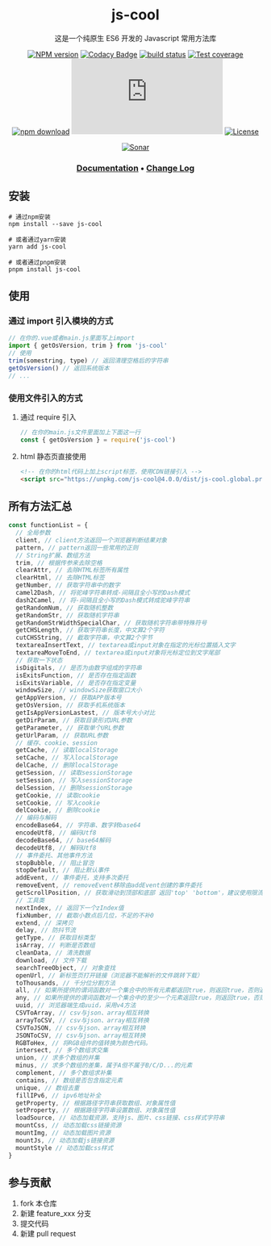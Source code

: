 <div style="text-align: center;" align="center">

# js-cool

</div>

<div style="text-align: center;" align="center">

这是一个纯原生 ES6 开发的 Javascript 常用方法库

</div>

<div style="text-align: center;" align="center">

[![NPM version][npm-image]][npm-url]
[![Codacy Badge][codacy-image]][codacy-url]
[![build status][travis-image]][travis-url]
[![Test coverage][codecov-image]][codecov-url]
[![npm download][download-image]][download-url]
[![gzip][gzip-image]][gzip-url]
[![License][license-image]][license-url]

[![Sonar][sonar-image]][sonar-url]

</div>

<div style="text-align: center; margin-bottom: 20px;" align="center">

### **[Documentation](https://www.saqqdy.com/js-cool)** • **[Change Log](./CHANGELOG.md)**

</div>

## 安装

```shell
# 通过npm安装
npm install --save js-cool

# 或者通过yarn安装
yarn add js-cool

# 或者通过pnpm安装
pnpm install js-cool
```

## 使用

### 通过 import 引入模块的方式

```js
// 在你的.vue或者main.js里面写上import
import { getOsVersion, trim } from 'js-cool'
// 使用
trim(somestring, type) // 返回清理空格后的字符串
getOsVersion() // 返回系统版本
// ...
```

### 使用文件引入的方式

1. 通过 require 引入

   ```js
   // 在你的main.js文件里面加上下面这一行
   const { getOsVersion } = require('js-cool')
   ```

2. html 静态页直接使用

   ```html
   <!-- 在你的html代码上加上script标签，使用CDN链接引入 -->
   <script src="https://unpkg.com/js-cool@4.0.0/dist/js-cool.global.prod.js"></script>
   ```

## 所有方法汇总

```js
const functionList = {
  // 全局参数
  client, // client方法返回一个浏览器判断结果对象
  pattern, // pattern返回一些常用的正则
  // String扩展、数组方法
  trim, // 根据传参来去除空格
  clearAttr, // 去除HTML标签所有属性
  clearHtml, // 去除HTML标签
  getNumber, // 获取字符串中的数字
  camel2Dash, // 将驼峰字符串转成-间隔且全小写的Dash模式
  dash2Camel, // 将-间隔且全小写的Dash模式转成驼峰字符串
  getRandomNum, // 获取随机整数
  getRandomStr, // 获取随机字符串
  getRandomStrWidthSpecialChar, // 获取随机字符串带特殊符号
  getCHSLength, // 获取字符串长度，中文算2个字符
  cutCHSString, // 截取字符串，中文算2个字节
  textareaInsertText, // textarea或input对象在指定的光标位置插入文字
  textareaMoveToEnd, // textarea或input对象将光标定位到文字尾部
  // 获取一下状态
  isDigitals, // 是否为由数字组成的字符串
  isExitsFunction, // 是否存在指定函数
  isExitsVariable, // 是否存在指定变量
  windowSize, // windowSize获取窗口大小
  getAppVersion, // 获取APP版本号
  getOsVersion, // 获取手机系统版本
  getIsAppVersionLastest, // 版本号大小对比
  getDirParam, // 获取目录形式URL参数
  getParameter, // 获取单个URL参数
  getUrlParam, // 获取URL参数
  // 缓存、cookie、session
  getCache, // 读取localStorage
  setCache, // 写入localStorage
  delCache, // 删除localStorage
  getSession, // 读取sessionStorage
  setSession, // 写入sessionStorage
  delSession, // 删除sessionStorage
  getCookie, // 读取cookie
  setCookie, // 写入cookie
  delCookie, // 删除cookie
  // 编码与解码
  encodeBase64, // 字符串、数字转base64
  encodeUtf8, // 编码Utf8
  decodeBase64, // base64解码
  decodeUtf8, // 解码Utf8
  // 事件委托、其他事件方法
  stopBubble, // 阻止冒泡
  stopDefault, // 阻止默认事件
  addEvent, // 事件委托，支持多次委托
  removeEvent, // removeEvent移除由addEvent创建的事件委托
  getScrollPosition, // 获取滑动到顶部和底部 返回'top' 'bottom'，建议使用限流
  // 工具类
  nextIndex, // 返回下一个zIndex值
  fixNumber, // 截取小数点后几位，不足的不补0
  extend, // 深拷贝
  delay, // 防抖节流
  getType, // 获取目标类型
  isArray, // 判断是否数组
  cleanData, // 清洗数据
  download, // 文件下载
  searchTreeObject, // 对象查找
  openUrl, // 新标签页打开链接（浏览器不能解析的文件跳转下载）
  toThousands, // 千分位分割方法
  all, // 如果所提供的谓词函数对一个集合中的所有元素都返回true，则返回true，否则返回false。
  any, // 如果所提供的谓词函数对一个集合中的至少一个元素返回true，则返回true，否则返回false。
  uuid, // 浏览器端生成uuid，采用v4方法
  CSVToArray, // csv与json、array相互转换
  arrayToCSV, // csv与json、array相互转换
  CSVToJSON, // csv与json、array相互转换
  JSONToCSV, // csv与json、array相互转换
  RGBToHex, // 将RGB组件的值转换为颜色代码。
  intersect, // 多个数组求交集
  union, // 求多个数组的并集
  minus, // 求多个数组的差集，属于A但不属于B/C/D...的元素
  complement, // 多个数组求补集
  contains, // 数组是否包含指定元素
  unique, // 数组去重
  fillIPv6, // ipv6地址补全
  getProperty, // 根据路径字符串获取数组、对象属性值
  setProperty, // 根据路径字符串设置数组、对象属性值
  loadSource, // 动态加载资源，支持js、图片、css链接、css样式字符串
  mountCss, // 动态加载css链接资源
  mountImg, // 动态加载图片资源
  mountJs, // 动态加载js链接资源
  mountStyle // 动态加载css样式
}
```

## 参与贡献

1. fork 本仓库
2. 新建 feature_xxx 分支
3. 提交代码
4. 新建 pull request

[npm-image]: https://img.shields.io/npm/v/js-cool.svg?style=flat-square
[npm-url]: https://npmjs.org/package/js-cool
[codacy-image]: https://app.codacy.com/project/badge/Grade/f70d4880e4ad4f40aa970eb9ee9d0696
[codacy-url]: https://www.codacy.com/gh/saqqdy/js-cool/dashboard?utm_source=github.com&utm_medium=referral&utm_content=saqqdy/js-cool&utm_campaign=Badge_Grade
[travis-image]: https://travis-ci.com/saqqdy/js-cool.svg?branch=master
[travis-url]: https://travis-ci.com/saqqdy/js-cool
[codecov-image]: https://img.shields.io/codecov/c/github/saqqdy/js-cool.svg?style=flat-square
[codecov-url]: https://codecov.io/github/saqqdy/js-cool?branch=master
[download-image]: https://img.shields.io/npm/dm/js-cool.svg?style=flat-square
[download-url]: https://npmjs.org/package/js-cool
[gzip-image]: http://img.badgesize.io/https://unpkg.com/js-cool/dist/js-cool.global.prod.js?compression=gzip&label=gzip%20size:%20JS
[gzip-url]: http://img.badgesize.io/https://unpkg.com/js-cool/dist/js-cool.global.prod.js?compression=gzip&label=gzip%20size:%20JS
[license-image]: https://img.shields.io/badge/License-MIT-blue.svg
[license-url]: LICENSE
[sonar-image]: https://sonarcloud.io/api/project_badges/quality_gate?project=saqqdy_js-cool
[sonar-url]: https://sonarcloud.io/dashboard?id=saqqdy_js-cool

